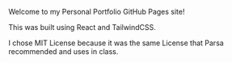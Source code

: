 Welcome to my Personal Portfolio GitHub Pages site!

This was built using React and TailwindCSS.

I chose MIT License because it was the same License that Parsa recommended and uses in class.
